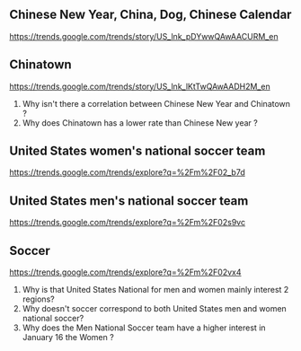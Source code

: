 ﻿


## Chinese New Year‬, ‪China‬, ‪Dog‬, ‪Chinese Calendar‬‬ 

https://trends.google.com/trends/story/US_lnk_pDYwwQAwAACURM_en

## ‪‪Chinatown
https://trends.google.com/trends/story/US_lnk_lKtTwQAwAADH2M_en

1. Why isn't there a correlation between Chinese New Year and Chinatown ?
2. Why does Chinatown has a lower rate than Chinese New year ?

## United States women's national soccer team

https://trends.google.com/trends/explore?q=%2Fm%2F02_b7d

## United States men's national soccer team
https://trends.google.com/trends/explore?q=%2Fm%2F02s9vc

## Soccer
https://trends.google.com/trends/explore?q=%2Fm%2F02vx4

1. Why is that United States National for men and women mainly interest 2 regions?
2. Why doesn't soccer correspond to both United States men and women national soccer?
3. Why does the Men National Soccer team have a higher interest in January 16 the Women ?
